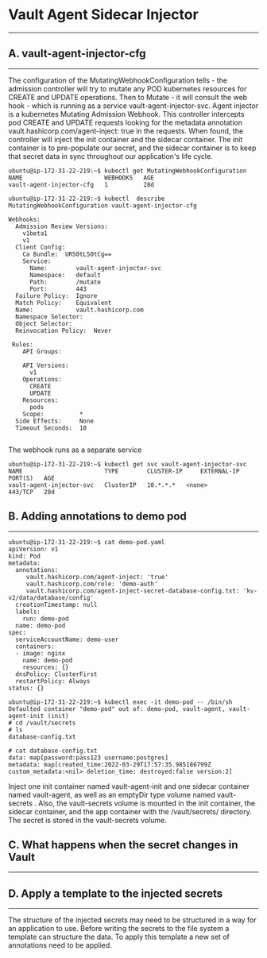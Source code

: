 # Vault Agent Sidecar Injector
---


## A. vault-agent-injector-cfg 
---

The configuration of the MutatingWebhookConfiguration tells - the admission controller will try to mutate any POD kubernetes resources for CREATE and UPDATE operations. Then to Mutate - it will consult the web hook - which is running as a service vault-agent-injector-svc. Agent injector is a kubernetes Mutating Admission Webhook. This controller intercepts pod CREATE and UPDATE requests looking for the metadata annotation vault.hashicorp.com/agent-inject: true in the requests. When found, the controller will inject the init container and the sidecar container. The init container is to pre-populate our secret, and the sidecar container is to keep that secret data in sync throughout our application's life cycle.

```
ubuntu@ip-172-31-22-219:~$ kubectl get MutatingWebhookConfiguration
NAME                       WEBHOOKS   AGE
vault-agent-injector-cfg   1          28d

ubuntu@ip-172-31-22-219:~$ kubectl  describe MutatingWebhookConfiguration vault-agent-injector-cfg

Webhooks:
  Admission Review Versions:
    v1beta1
    v1
  Client Config:
    Ca Bundle:  URS0tLS0tCg==
    Service:
      Name:        vault-agent-injector-svc
      Namespace:   default
      Path:        /mutate
      Port:        443
  Failure Policy:  Ignore
  Match Policy:    Equivalent
  Name:            vault.hashicorp.com
  Namespace Selector:
  Object Selector:
  Reinvocation Policy:  Never

 Rules:
    API Groups:

    API Versions:
      v1
    Operations:
      CREATE
      UPDATE
    Resources:
      pods
    Scope:          *
  Side Effects:     None
  Timeout Seconds:  10
  
```

The webhook runs as a separate service

```
ubuntu@ip-172-31-22-219:~$ kubectl get svc vault-agent-injector-svc
NAME                       TYPE        CLUSTER-IP     EXTERNAL-IP   PORT(S)   AGE
vault-agent-injector-svc   ClusterIP   10.*.*.*   <none>        443/TCP   28d
```

## B. Adding annotations to demo pod
---

```
ubuntu@ip-172-31-22-219:~$ cat demo-pod.yaml
apiVersion: v1
kind: Pod
metadata:
  annotations:
     vault.hashicorp.com/agent-inject: 'true'
     vault.hashicorp.com/role: 'demo-auth'
     vault.hashicorp.com/agent-inject-secret-database-config.txt: 'kv-v2/data/database/config'
  creationTimestamp: null
  labels:
    run: demo-pod
  name: demo-pod
spec:
  serviceAccountName: demo-user
  containers:
  - image: nginx
    name: demo-pod
    resources: {}
  dnsPolicy: ClusterFirst
  restartPolicy: Always
status: {}

```
```
ubuntu@ip-172-31-22-219:~$ kubectl exec -it demo-pod -- /bin/sh
Defaulted container "demo-pod" out of: demo-pod, vault-agent, vault-agent-init (init)
# cd /vault/secrets
# ls
database-config.txt

# cat database-config.txt
data: map[password:pass123 username:postgres]
metadata: map[created_time:2022-03-29T17:57:35.985186799Z custom_metadata:<nil> deletion_time: destroyed:false version:2]

```

Inject one init container named vault-agent-init and one sidecar container named vault-agent, as well as an emptyDir type volume named vault-secrets . Also, the vault-secrets volume is mounted in the init container, the sidecar container, and the app container with the /vault/secrets/ directory. The secret is stored in the vault-secrets volume.

## C. What happens when the secret changes in Vault
---

## D. Apply a template to the injected secrets
---
The structure of the injected secrets may need to be structured in a way for an application to use. Before writing the secrets to the file system a template can structure the data. To apply this template a new set of annotations need to be applied.
